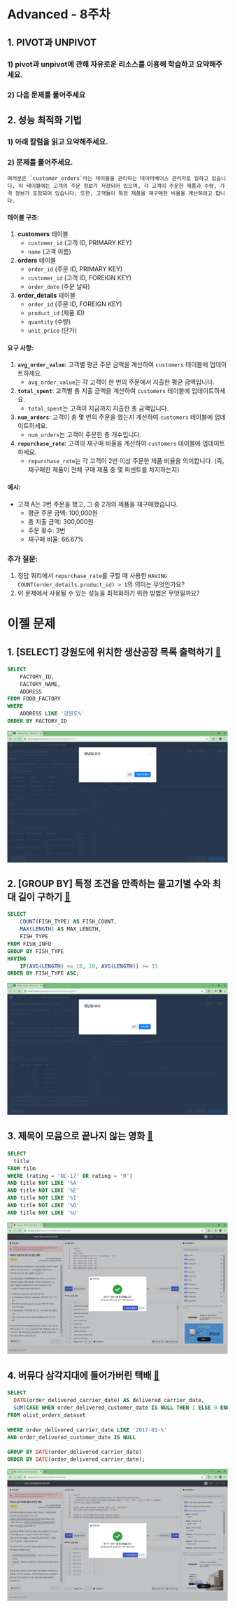 # Advanced - 8주차
## 1. PIVOT과  UNPIVOT
### 1) pivot과 unpivot에 관해 자유로운 리소스를 이용해 학습하고 요약해주세요.

### 2) 다음 문제를 풀어주세요

## 2. 성능 최적화 기법
### 1) 아래 칼럼을 읽고 요약해주세요.

### 2) 문제를 풀어주세요.
```
여러분은 `customer_orders`라는 테이블을 관리하는 데이터베이스 관리자로 일하고 있습니다. 이 테이블에는 고객의 주문 정보가 저장되어 있으며, 각 고객이 주문한 제품과 수량, 가격 정보가 포함되어 있습니다. 또한, 고객들이 특정 제품을 재구매한 비율을 계산하려고 합니다.
```
#### 테이블 구조:
1. **customers** 테이블
    - `customer_id` (고객 ID, PRIMARY KEY)
    - `name` (고객 이름)
2. **orders** 테이블
    - `order_id` (주문 ID, PRIMARY KEY)
    - `customer_id` (고객 ID, FOREIGN KEY)
    - `order_date` (주문 날짜)
3. **order_details** 테이블
    - `order_id` (주문 ID, FOREIGN KEY)
    - `product_id` (제품 ID)
    - `quantity` (수량)
    - `unit_price` (단가)

#### 요구 사항:

1. **`avg_order_value`**: 고객별 평균 주문 금액을 계산하여 `customers` 테이블에 업데이트하세요.
    - `avg_order_value`는 각 고객이 한 번의 주문에서 지출한 평균 금액입니다.
2. **`total_spent`**: 고객별 총 지출 금액을 계산하여 `customers` 테이블에 업데이트하세요.
    - `total_spent`는 고객이 지금까지 지출한 총 금액입니다.
3. **`num_orders`**: 고객이 총 몇 번의 주문을 했는지 계산하여 `customers` 테이블에 업데이트하세요.
    - `num_orders`는 고객이 주문한 총 개수입니다.
4. **`repurchase_rate`**: 고객의 재구매 비율을 계산하여 `customers` 테이블에 업데이트하세요.
    - `repurchase_rate`는 각 고객이 2번 이상 주문한 제품 비율을 의미합니다. (즉, 재구매한 제품이 전체 구매 제품 중 몇 퍼센트를 차지하는지)

#### 예시:

- 고객 A는 3번 주문을 했고, 그 중 2개의 제품을 재구매했습니다.
    - 평균 주문 금액: 100,000원
    - 총 지출 금액: 300,000원
    - 주문 횟수: 3번
    - 재구매 비율: 66.67%

### 추가 질문:

1. 정답 쿼리에서 `repurchase_rate`를 구할 때 사용한 `HAVING COUNT(order_details.product_id) > 1`의 의미는 무엇인가요?
2. 이 문제에서 사용될 수 있는 성능을 최적화하기 위한 방법은 무엇일까요?

# 이젤 문제
## 1. [SELECT] 강원도에 위치한 생산공장 목록 출력하기 [🔗](https://school.programmers.co.kr/learn/courses/30/lessons/131112)

```sql
SELECT
    FACTORY_ID,
    FACTORY_NAME,
    ADDRESS
FROM FOOD_FACTORY
WHERE
    ADDRESS LIKE '강원도%'
ORDER BY FACTORY_ID
```
![이젤1](../STUDY/image/5th/이젤1.png)

## 2. [GROUP BY] 특정 조건을 만족하는 물고기별 수와 최대 길이 구하기 [🔗](https://school.programmers.co.kr/learn/courses/30/lessons/298519)

```sql
SELECT
    COUNT(FISH_TYPE) AS FISH_COUNT,
    MAX(LENGTH) AS MAX_LENGTH,
    FISH_TYPE
FROM FISH_INFO
GROUP BY FISH_TYPE
HAVING
    IF(AVG(LENGTH) <= 10, 10, AVG(LENGTH)) >= 33
ORDER BY FISH_TYPE ASC;
```
![이젤2](../STUDY/image/5th/이젤2.png)

## 3. 제목이 모음으로 끝나지 않는 영화 [🔗](https://solvesql.com/problems/film-ending-with-consonant/)

```sql
SELECT
  title
FROM film
WHERE (rating = 'NC-17' OR rating = 'R')
AND title NOT LIKE '%A'
AND title NOT LIKE '%E'
AND title NOT LIKE '%I'
AND title NOT LIKE '%O'
AND title NOT LIKE '%U'
```
![이젤3](../STUDY/image/5th/이젤3.png)

## 4. 버뮤다 삼각지대에 들어가버린 택배 [🔗](https://solvesql.com/problems/shipment-in-bermuda/)

```sql
SELECT
  DATE(order_delivered_carrier_date) AS delivered_carrier_date,
  SUM(CASE WHEN order_delivered_customer_date IS NULL THEN 1 ELSE 0 END) AS orders
FROM olist_orders_dataset

WHERE order_delivered_carrier_date LIKE '2017-01-%'
AND order_delivered_customer_date IS NULL

GROUP BY DATE(order_delivered_carrier_date)
ORDER BY DATE(order_delivered_carrier_date);
```
![이젤4](../STUDY/image/5th/이젤4.png)
